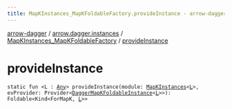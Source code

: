 ```yaml
---
title: MapKInstances_MapKFoldableFactory.provideInstance - arrow-dagger
---
```


[arrow-dagger](../../index.html) / [arrow.dagger.instances](../index.html) / [MapKInstances_MapKFoldableFactory](index.html) / [provideInstance](./provide-instance.html)

# provideInstance

`static fun <L : `[`Any`](https://kotlinlang.org/api/latest/jvm/stdlib/kotlin/-any/index.html)`> provideInstance(module: `[`MapKInstances`](../-map-k-instances/index.html)`<`[`L`](provide-instance.html#L)`>, evProvider: Provider<`[`DaggerMapKFoldableInstance`](../-dagger-map-k-foldable-instance/index.html)`<`[`L`](provide-instance.html#L)`>>): Foldable<Kind<ForMapK, `[`L`](provide-instance.html#L)`>>`